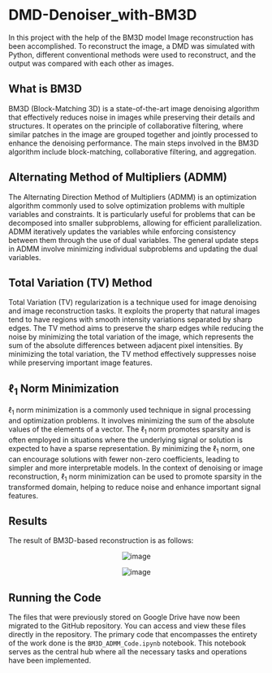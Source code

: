 # DMD-Denoiser_with-BM3D
In this project with the help of the BM3D model Image reconstruction has been accomplished. To reconstruct the image, a DMD was simulated with Python, different conventional methods were used to reconstruct, and the output was compared with each other as images.

## What is BM3D

BM3D (Block-Matching 3D) is a state-of-the-art image denoising algorithm that effectively reduces noise in images while preserving their details and structures. It operates on the principle of collaborative filtering, where similar patches in the image are grouped together and jointly processed to enhance the denoising performance. The main steps involved in the BM3D algorithm include block-matching, collaborative filtering, and aggregation.

## Alternating Method of Multipliers (ADMM)

The Alternating Direction Method of Multipliers (ADMM) is an optimization algorithm commonly used to solve optimization problems with multiple variables and constraints. It is particularly useful for problems that can be decomposed into smaller subproblems, allowing for efficient parallelization. ADMM iteratively updates the variables while enforcing consistency between them through the use of dual variables. The general update steps in ADMM involve minimizing individual subproblems and updating the dual variables.

## Total Variation (TV) Method

Total Variation (TV) regularization is a technique used for image denoising and image reconstruction tasks. It exploits the property that natural images tend to have regions with smooth intensity variations separated by sharp edges. The TV method aims to preserve the sharp edges while reducing the noise by minimizing the total variation of the image, which represents the sum of the absolute differences between adjacent pixel intensities. By minimizing the total variation, the TV method effectively suppresses noise while preserving important image features.

## $\ell_1$ Norm Minimization

$\ell_1$ norm minimization is a commonly used technique in signal processing and optimization problems. It involves minimizing the sum of the absolute values of the elements of a vector. The $\ell_1$ norm promotes sparsity and is often employed in situations where the underlying signal or solution is expected to have a sparse representation. By minimizing the $\ell_1$ norm, one can encourage solutions with fewer non-zero coefficients, leading to simpler and more interpretable models. In the context of denoising or image reconstruction, $\ell_1$ norm minimization can be used to promote sparsity in the transformed domain, helping to reduce noise and enhance important signal features.


## Results

The result of BM3D-based reconstruction is as follows:

<div align='center'>

![image](https://github.com/baturalpguven/DMD-Denoiser_with-BM3D/assets/77858949/f7909cc5-1d28-41fe-ad68-c65dec4e9714)

![image](https://github.com/baturalpguven/DMD-Denoiser_with-BM3D/assets/77858949/d6b82941-0f4d-443d-8c74-a169a020e6d5)
</div>

## Running the Code

The files that were previously stored on Google Drive have now been migrated to the GitHub repository. You can access and view these files directly in the repository. The primary code that encompasses the entirety of the work done is the `BM3D_ADMM_Code.ipynb` notebook. This notebook serves as the central hub where all the necessary tasks and operations have been implemented.
